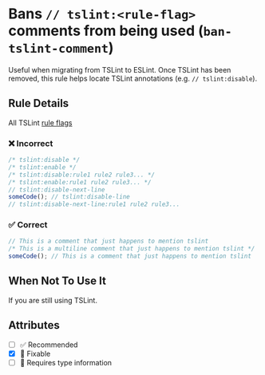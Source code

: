 # Bans `// tslint:<rule-flag>` comments from being used (`ban-tslint-comment`)

Useful when migrating from TSLint to ESLint. Once TSLint has been removed, this rule helps locate TSLint annotations (e.g. `// tslint:disable`).

## Rule Details

All TSLint [rule flags](https://palantir.github.io/tslint/usage/rule-flags/)

<!--tabs-->

### ❌ Incorrect

```js
/* tslint:disable */
/* tslint:enable */
/* tslint:disable:rule1 rule2 rule3... */
/* tslint:enable:rule1 rule2 rule3... */
// tslint:disable-next-line
someCode(); // tslint:disable-line
// tslint:disable-next-line:rule1 rule2 rule3...
```

### ✅ Correct

```js
// This is a comment that just happens to mention tslint
/* This is a multiline comment that just happens to mention tslint */
someCode(); // This is a comment that just happens to mention tslint
```

## When Not To Use It

If you are still using TSLint.

## Attributes

- [ ] ✅ Recommended
- [x] 🔧 Fixable
- [ ] 💭 Requires type information
